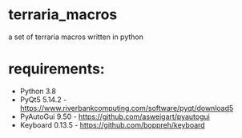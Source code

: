 # terraria_macros
a set of terraria macros written in python

# requirements:

- Python 3.8
- PyQt5 5.14.2  - https://www.riverbankcomputing.com/software/pyqt/download5
- PyAutoGui 9.50 - https://github.com/asweigart/pyautogui
- Keyboard 0.13.5 - https://github.com/boppreh/keyboard
